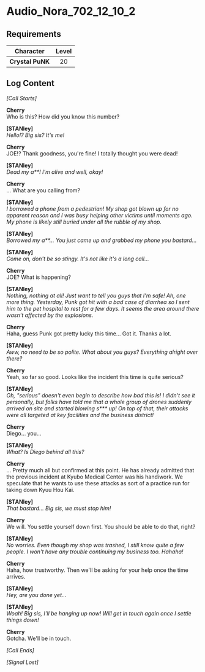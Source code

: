 # Audio_Nora_702_12_10_2
## Requirements
|   Character    |Level|
|----------------|:---:|
|**Crystal PuNK**| 20  |

## Log Content
*[Call Starts]*

**Cherry**<br>
Who is this? How did you know this number?

**[STANley]**<br>
*Hello!? Big sis? It's me!*

**Cherry**<br>
JOE!? Thank goodness, you're fine! I totally thought you were dead!

**[STANley]**<br>
*Dead my a\*\*! I'm alive and well, okay!*

**Cherry**<br>
... What are you calling from?

**[STANley]**<br>
*I borrowed a phone from a pedestrian! My shop got blown up for no apparent reason and I was busy helping other victims until moments ago. My phone is likely still buried under all the rubble of my shop.*

**[STANley]**<br>
*Borrowed my a\*\*... You just came up and grabbed my phone you bastard...*

**[STANley]**<br>
*Come on, don't be so stingy. It's not like it's a long call...*

**Cherry**<br>
JOE? What is happening?

**[STANley]**<br>
*Nothing, nothing at all! Just want to tell you guys that I'm safe! Ah, one more thing. Yesterday, Punk got hit with a bad case of diarrhea so I sent him to the pet hospital to rest for a few days. It seems the area around there wasn't affected by the explosions.*

**Cherry**<br>
Haha, guess Punk got pretty lucky this time... Got it. Thanks a lot.

**[STANley]**<br>
*Aww, no need to be so polite. What about you guys? Everything alright over there?*

**Cherry**<br>
Yeah, so far so good. Looks like the incident this time is quite serious?

**[STANley]**<br>
*Oh, "serious" doesn't even begin to describe how bad this is! I didn't see it personally, but folks have told me that a whole group of drones suddenly arrived on site and started blowing s\*\*\* up! On top of that, their attacks were all targeted at key facilities and the business district!*

**Cherry**<br>
Diego... you...

**[STANley]**<br>
*What? Is Diego behind all this?*

**Cherry**<br>
... Pretty much all but confirmed at this point. He has already admitted that the previous incident at Kyubo Medical Center was his handiwork. We speculate that he wants to use these attacks as sort of a practice run for taking down Kyuu Hou Kai.

**[STANley]**<br>
*That bastard... Big sis, we must stop him!*

**Cherry**<br>
We will. You settle yourself down first. You should be able to do that, right?

**[STANley]**<br>
*No worries. Even though my shop was trashed, I still know quite a few people. I won't have any trouble continuing my business too. Hahaha!*

**Cherry**<br>
Haha, how trustworthy. Then we'll be asking for your help once the time arrives.

**[STANley]**<br>
*Hey, are you done yet...*

**[STANley]**<br>
*Woah! Big sis, I'll be hanging up now! Will get in touch again once I settle things down!*

**Cherry**<br>
Gotcha. We'll be in touch.

*[Call Ends]*

*[Signal Lost]*

